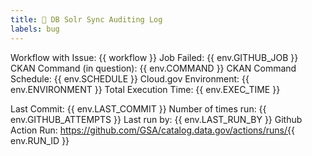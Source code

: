 ```yaml
---
title: 📌 DB Solr Sync Auditing Log
labels: bug
---
```


Workflow with Issue: {{ workflow }}
Job Failed: {{ env.GITHUB_JOB }}
CKAN Command (in question): {{ env.COMMAND }}
CKAN Command Schedule: {{ env.SCHEDULE }}
Cloud.gov Environment: {{ env.ENVIRONMENT }}
Total Execution Time: {{ env.EXEC_TIME }}

Last Commit: {{ env.LAST_COMMIT }}
Number of times run: {{ env.GITHUB_ATTEMPTS }}
Last run by: {{ env.LAST_RUN_BY }}
Github Action Run: https://github.com/GSA/catalog.data.gov/actions/runs/{{ env.RUN_ID }}
